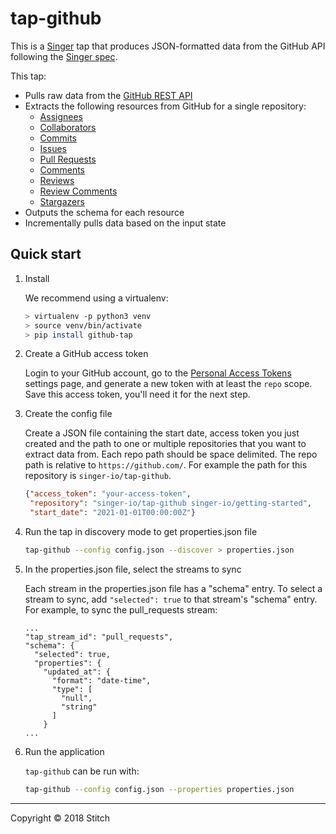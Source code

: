 # tap-github

This is a [Singer](https://singer.io) tap that produces JSON-formatted
data from the GitHub API following the [Singer
spec](https://github.com/singer-io/getting-started/blob/master/SPEC.md).

This tap:
- Pulls raw data from the [GitHub REST API](https://developer.github.com/v3/)
- Extracts the following resources from GitHub for a single repository:
  - [Assignees](https://developer.github.com/v3/issues/assignees/#list-assignees)
  - [Collaborators](https://developer.github.com/v3/repos/collaborators/#list-collaborators)
  - [Commits](https://developer.github.com/v3/repos/commits/#list-commits-on-a-repository)
  - [Issues](https://developer.github.com/v3/issues/#list-issues-for-a-repository)
  - [Pull Requests](https://developer.github.com/v3/pulls/#list-pull-requests)
  - [Comments](https://developer.github.com/v3/issues/comments/#list-comments-in-a-repository)
  - [Reviews](https://developer.github.com/v3/pulls/reviews/#list-reviews-on-a-pull-request)
  - [Review Comments](https://developer.github.com/v3/pulls/comments/)
  - [Stargazers](https://developer.github.com/v3/activity/starring/#list-stargazers)
- Outputs the schema for each resource
- Incrementally pulls data based on the input state

## Quick start

1. Install

   We recommend using a virtualenv:

    ```bash
    > virtualenv -p python3 venv
    > source venv/bin/activate
    > pip install github-tap
    ```

2. Create a GitHub access token

    Login to your GitHub account, go to the
    [Personal Access Tokens](https://github.com/settings/tokens) settings
    page, and generate a new token with at least the `repo` scope. Save this
    access token, you'll need it for the next step.

3. Create the config file

    Create a JSON file containing the start date, access token you just created
    and the path to one or multiple repositories that you want to extract data from. Each repo path should be space delimited. The repo path is relative to
    `https://github.com/`. For example the path for this repository is
    `singer-io/tap-github`. 

    ```json
    {"access_token": "your-access-token",
     "repository": "singer-io/tap-github singer-io/getting-started",
     "start_date": "2021-01-01T00:00:00Z"}
    ```
4. Run the tap in discovery mode to get properties.json file

    ```bash
    tap-github --config config.json --discover > properties.json
    ```
5. In the properties.json file, select the streams to sync

    Each stream in the properties.json file has a "schema" entry.  To select a stream to sync, add `"selected": true` to that stream's "schema" entry.  For example, to sync the pull_requests stream:
    ```
    ...
    "tap_stream_id": "pull_requests",
    "schema": {
      "selected": true,
      "properties": {
        "updated_at": {
          "format": "date-time",
          "type": [
            "null",
            "string"
          ]
        }
    ...
    ```

6. Run the application

    `tap-github` can be run with:

    ```bash
    tap-github --config config.json --properties properties.json
    ```

---

Copyright &copy; 2018 Stitch
